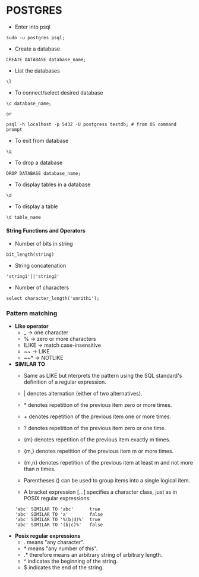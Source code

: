 # POSTGRES
* Enter into psql
```
sudo -u postgres psql; 
```
* Create a database
```
CREATE DATABASE database_name;
```
* List the databases
```
\l
```
* To connect/select desired database
```
\c database_name;

or

psql -h localhost -p 5432 -U postgress testdb; # from OS command prompt
```
* To exit from database
```
\q
```
* To drop a database
```
DROP DATABASE database_name;
```
* To display tables in a database
```
\d
```
* To display a table
```
\d table_name
```



#### String Functions and Operators
* Number of bits in string
```
bit_length(string)
```
* String concatenation
```
'string1'||'string2'
```
* Number of characters
```
select character_length('smrithi');
```




### Pattern matching
* **Like operator**
  * \_ -> one character
  * % -> zero or more characters
  * ILIKE -> match case-insensitive
  * ~~ -> LIKE
  * ~~\* -> NOTLIKE
* **SIMILAR TO**
  * Same as LIKE but nterprets the pattern using the SQL standard's definition of a regular expression.
  * | denotes alternation (either of two alternatives).

  * \* denotes repetition of the previous item zero or more times.

  *  \+ denotes repetition of the previous item one or more times.

  *  ? denotes repetition of the previous item zero or one time.

  *  {m} denotes repetition of the previous item exactly m times.

  *  {m,} denotes repetition of the previous item m or more times.

  *  {m,n} denotes repetition of the previous item at least m and not more than n times.

  *  Parentheses () can be used to group items into a single logical item.

  *  A bracket expression [...] specifies a character class, just as in POSIX regular expressions.
  ```
  'abc' SIMILAR TO 'abc'      true
  'abc' SIMILAR TO 'a'        false
  'abc' SIMILAR TO '%(b|d)%'  true
  'abc' SIMILAR TO '(b|c)%'   false
  ```
* **Posix regular expressions**
  * . means "any character".
  * \* means "any number of this".
  * .\* therefore means an arbitrary string of arbitrary length.
  * ^ indicates the beginning of the string.
  * $ indicates the end of the string.


